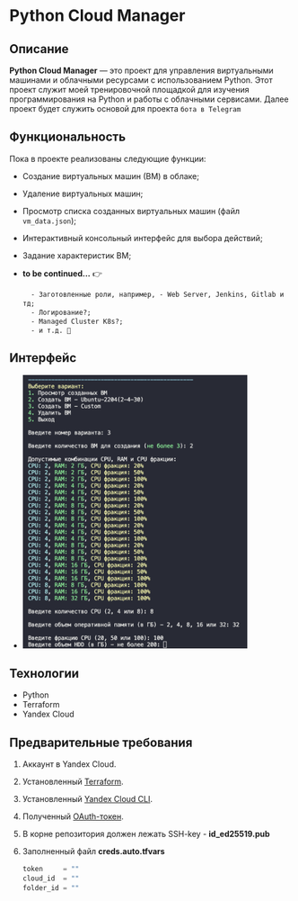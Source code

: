 # Python Cloud Manager

## Описание

**Python Cloud Manager** — это проект для управления виртуальными машинами и облачными ресурсами с использованием Python. Этот проект служит моей тренировочной площадкой для изучения программирования на Python и работы с облачными сервисами.
Далее проект будет служить основой для проекта `бота в Telegram`

## Функциональность

Пока в проекте реализованы следующие функции:

- Создание виртуальных машин (ВМ) в облаке;
- Удаление виртуальных машин;
- Просмотр списка созданных виртуальных машин (файл `vm_data.json`);
- Интерактивный консольный интерфейс для выбора действий;
- Задание характеристик ВМ;
- **to be continued...** 👉

        - Заготовленные роли, например, - Web Server, Jenkins, Gitlab и тд;
        - Логирование?;
        - Managed Cluster K8s?;
        - и т.д. 🤫

## Интерфейс

- <img src="./pics/img1.png" alt="interface" title="screen" width="400"/>

## Технологии

- Python
- Terraform
- Yandex Cloud

## Предварительные требования

1. Аккаунт в Yandex Cloud.
2. Установленный [Terraform](https://yandex.cloud/ru/docs/tutorials/infrastructure-management/terraform-quickstart).
3. Установленный [Yandex Cloud CLI](https://cloud.yandex.ru/docs/cli/quickstart).
4. Полученный [OAuth-токен](https://yandex.cloud/ru/docs/iam/concepts/authorization/oauth-token).
5. В корне репозитория должен лежать SSH-key - **id_ed25519.pub**
6. Заполненный файл **creds.auto.tfvars**

    ```terraform
    token     = ""
    cloud_id  = ""
    folder_id = ""
    ```
